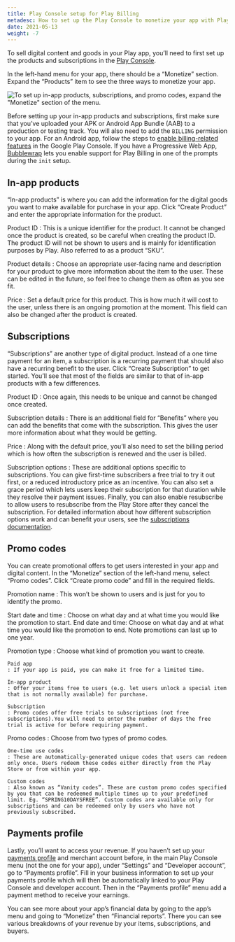 ```yaml
---
title: Play Console setup for Play Billing
metadesc: How to set up the Play Console to monetize your app with Play Billing
date: 2021-05-13
weight: -7
---
```


To sell digital content and goods in your Play app, you’ll need to first set up the products and subscriptions in the [Play Console](https://play.google.com/console/developers).

In the left-hand menu for your app, there should be a “Monetize” section. Expand the “Products” item to see the three ways to monetize your app.

![To set up in-app products, subscriptions, and promo codes, expand the "Monetize" section of the menu.](/images/publish/play-console-setup-for-billing/play-console-monetize-menu.gif)

Before setting up your in-app products and subscriptions, first make sure that you’ve uploaded your APK or Android App Bundle (AAB) to a production or testing track. You will also need to add the `BILLING` permission to your app. For an Android app, follow the steps to [enable billing-related features](https://developer.android.com/google/play/billing/getting-ready#enable) in the Google Play Console. If you have a Progressive Web App, [Bubblewrap](https://github.com/GoogleChromeLabs/bubblewrap/tree/main/packages/cli) lets you enable support for Play Billing in one of the prompts during the `init` setup.

## In-app products

“In-app products” is where you can add the information for the digital goods you want to make available for purchase in your app. Click “Create Product” and enter the appropriate information for the product.

Product ID
: This is a unique identifier for the product. It cannot be changed once the product is created, so be careful when creating the product ID. The product ID will not be shown to users and is mainly for identification purposes by Play. Also referred to as a product “SKU”.

Product details
: Choose an appropriate user-facing name and description for your product to give more information about the item to the user. These can be edited in the future, so feel free to change them as often as you see fit.

Price
: Set a default price for this product. This is how much it will cost to the user, unless there is an ongoing promotion at the moment. This field can also be changed after the product is created.

## Subscriptions

“Subscriptions” are another type of digital product. Instead of a one time payment for an item, a subscription is a recurring payment that should also have a recurring benefit to the user. Click “Create Subscription” to get started. You’ll see that most of the fields are similar to that of in-app products with a few differences.

Product ID
: Once again, this needs to be unique and cannot be changed once created.

Subscription details
: There is an additional field for “Benefits” where you can add the benefits that come with the subscription. This gives the user more information about what they would be getting.

Price
: Along with the default price, you’ll also need to set the billing period which is how often the subscription is renewed and the user is billed.

Subscription options
: These are additional options specific to subscriptions. You can give first-time subscribers a free trial to try it out first, or a reduced introductory price as an incentive. You can also set a grace period which lets users keep their subscription for that duration while they resolve their payment issues. Finally, you can also enable resubscribe to allow users to resubscribe from the Play Store after they cancel the subscription. For detailed information about how different subscription options work and can benefit your users, see the [subscriptions documentation](https://developer.android.com/google/play/billing/subscriptions).

## Promo codes

You can create promotional offers to get users interested in your app and digital content. In the “Monetize” section of the left-hand menu, select “Promo codes”. Click “Create promo code” and fill in the required fields.

Promotion name
: This won’t be shown to users and is just for you to identify the promo.

Start date and time
: Choose on what day and at what time you would like the promotion to start.
End date and time: Choose on what day and at what time you would like the promotion to end. Note promotions can last up to one year.

Promotion type
: Choose what kind of promotion you want to create.

    Paid app
    : If your app is paid, you can make it free for a limited time.

    In-app product
    : Offer your items free to users (e.g. let users unlock a special item that is not normally available) for purchase.

    Subscription
    : Promo codes offer free trials to subscriptions (not free subscriptions).You will need to enter the number of days the free trial is active for before requiring payment.

Promo codes
: Choose from two types of promo codes.

    One-time use codes
    : These are automatically-generated unique codes that users can redeem only once. Users redeem these codes either directly from the Play Store or from within your app.

    Custom codes
    : Also known as “Vanity codes”. These are custom promo codes specified by you that can be redeemed multiple times up to your predefined limit. Eg. “SPRING10DAYSFREE”. Custom codes are available only for subscriptions and can be redeemed only by users who have not previously subscribed.

## Payments profile

Lastly, you’ll want to access your revenue. If you haven’t set up your [payments profile](https://play.google.com/console/developers/paymentssettings) and merchant account before, in the main Play Console menu (not the one for your app), under “Settings” and “Developer account”, go to “Payments profile”. Fill in your business information to set up your payments profile which will then be automatically linked to your Play Console and developer account. Then in the “Payments profile” menu add a payment method to receive your earnings.

You can see more about your app’s financial data by going to the app’s menu and going to “Monetize” then “Financial reports”. There you can see various breakdowns of your revenue by your items, subscriptions, and buyers.
